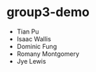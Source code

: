 group3-demo
===========
 * Tian Pu
 * Isaac Wallis
 * Dominic Fung
 * Romany Montgomery
 * Jye Lewis